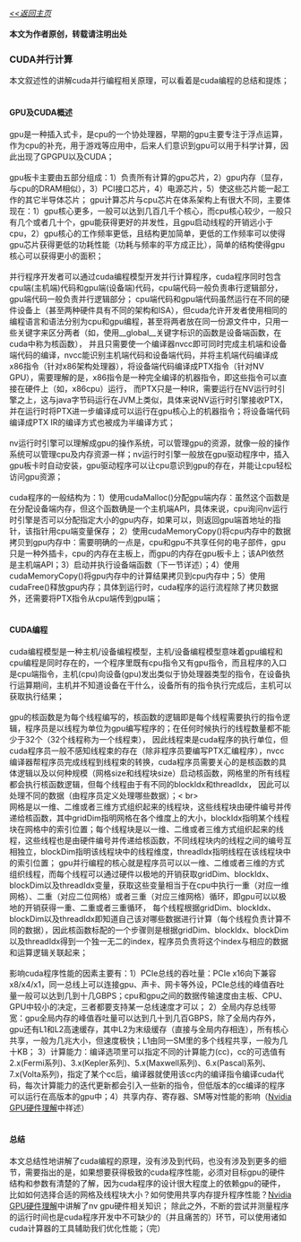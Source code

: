 [*<<返回主页*](../index.md)<br><br>
**本文为作者原创，转载请注明出处**<br>
### CUDA并行计算
本文叙述性的讲解cuda并行编程相关原理，可以看着是cuda编程的总结和提炼；<br><br>
#### GPU及CUDA概述
gpu是一种插入式卡，是cpu的一个协处理器，早期的gpu主要专注于浮点运算，作为cpu的补充，用于游戏等应用中，后来人们意识到gpu可以用于科学计算，因此出现了GPGPU以及CUDA；<br><br>
gpu板卡主要由五部分组成：1）负责所有计算的gpu芯片，2）gpu内存（显存，与cpu的DRAM相似），3）PCI接口芯片，4）电源芯片，5）使这些芯片能一起工作的其它半导体芯片；
gpu计算芯片与cpu芯片在体系架构上有很大不同，主要体现在：1）gpu核心更多，一般可以达到几百几千个核心，而cpu核心较少，一般只有几个或者几十个，gpu能获得更好的并发性，且gpu启动线程的开销远小于cpu，2）gpu核心的工作频率更低，且结构更加简单，更低的工作频率可以使得gpu芯片获得更低的功耗性能（功耗与频率的平方成正比），简单的结构使得gpu核心可以获得更小的面积；<br><br>
并行程序开发者可以通过cuda编程模型开发并行计算程序，cuda程序同时包含cpu端(主机端)代码和gpu端(设备端)代码，cpu端代码一般负责串行逻辑部分，gpu端代码一般负责并行逻辑部分；
cpu端代码和gpu端代码虽然运行在不同的硬件设备上（甚至两种硬件具有不同的架构和ISA），但cuda允许开发者使用相同的编程语言和语法分别为cpu和gpu编程，甚至将两者放在同一份源文件中，只用一些关键字来区分两者（如，使用__global__关键字标识的函数是设备端函数，在cuda中称为核函数），
并且只需要使一个编译器nvcc即可同时完成主机端和设备端代码的编译，nvcc能识别主机端代码和设备端代码，并将主机端代码编译成x86指令（针对x86架构处理器），将设备端代码编译成PTX指令（针对NV GPU），需要理解的是，x86指令是一种完全编译的机器指令，即这些指令可以直接在硬件上（如，x86cpu）运行，
而PTX只是一种IR，需要运行在NV运行时引擎之上，这与java字节码运行在JVM上类似，具体来说NV运行时引擎接收PTX，并在运行时将PTX进一步编译成可以运行在gpu核心上的机器指令；将设备端代码编译成PTX IR的编译方式也被成为半编译方式；<br><br>
nv运行时引擎可以理解成gpu的操作系统，可以管理gpu的资源，就像一般的操作系统可以管理cpu及内存资源一样；nv运行时引擎一般放在gpu驱动程序中，插入gpu板卡时自动安装，gpu驱动程序可以让cpu意识到gpu的存在，并能让cpu轻松访问gpu资源；<br><br>
cuda程序的一般结构为：1）使用cudaMalloc()分配gpu端内存：虽然这个函数是在分配设备端内存，但这个函数确是一个主机端API，具体来说，cpu询问nv运行时引擎是否可以分配指定大小的gpu内存，如果可以，则返回gpu端首地址的指针，该指针用cpu端变量保存；
2）使用cudaMemoryCopy()将cpu内存中的数据拷贝到gpu内存中：需要明确的一点是，cpu和gpu不共享任何的电子部件，gpu只是一种外插卡，cpu的内存在主板上，而gpu的内存在gpu板卡上；该API依然是主机端API；3）启动并执行设备端函数（下一节详述）；4）使用cudaMemoryCopy()将gpu内存中的计算结果拷贝到cpu内存中；5）使用cudaFree()释放gpu内存；具体到运行时，cuda程序的运行流程除了拷贝数据外，还需要将PTX指令从cpu端传到gpu端；<br><br>
#### CUDA编程
cuda编程模型是一种主机/设备编程模型，主机/设备编程模型意味着gpu编程和cpu编程是同时存在的，一个程序里既有cpu指令又有gpu指令，而且程序的入口是cpu端指令，主机(cpu)向设备(gpu)发出类似于协处理器类型的指令，在设备执行运算期间，主机并不知道设备在干什么，设备所有的指令执行完成后，主机可以获取执行结果；<br><br>
gpu的核函数是为每个线程编写的，核函数的逻辑即是每个线程需要执行的指令逻辑，程序员是以线程为单位为gpu编写程序的；在任何时候执行的线程数量都不能少于32个（32个线程称为一个线程束），
因此线程束是cuda程序的执行单位，但cuda程序员一般不感知线程束的存在（除非程序员要编写PTX汇编程序），nvcc编译器帮程序员完成线程到线程束的转换，cuda程序员需要关心的是核函数的具体逻辑以及以何种规模（网格size和线程块size）启动核函数，网格里的所有线程都会执行核函数逻辑，但每个线程由于有不同的blockIdx和threadIdx，
因此可以处理不同的数据（由程序员定义处理哪些数据）；< br><br>
网格是以一维、二维或者三维方式组织起来的线程块，这些线程块由硬件编号并传递给核函数，其中gridDim指明网格在各个维度上的大小，blockIdx指明某个线程块在网格中的索引位置；每个线程块是以一维、二维或者三维方式组织起来的线程，这些线程也是由硬件编号并传递给核函数，不同线程块内的线程之间的编号互相独立，blockDim指明该线程块中的线程维度，threadIdx指明线程在该线程块中的索引位置；
gpu并行编程的核心就是程序员可以以一维、二维或者三维的方式组织线程，而每个线程可以通过硬件以极地的开销获取gridDim、blockIdx、blockDim以及threadIdx变量，获取这些变量相当于在cpu中执行一重（对应一维网格）、二重（对应二位网格）或者三重（对应三维网格）循环，即gpu可以以极地的开销获得一重、二重或者三重循环，
每个线程根据gridDim、blockIdx、blockDim以及threadIdx即知道自己该对哪些数据进行计算（每个线程负责计算不同的数据），因此核函数标配的一个步骤则是根据gridDim、blockIdx、blockDim以及threadIdx得到一个独一无二的index，程序员负责将这个index与相应的数据和运算逻辑关联起来；<br><br>
影响cuda程序性能的因素主要有：1）PCIe总线的吞吐量：PCIe x16向下兼容x8/x4/x1，同一总线上可以连接gpu、声卡、网卡等外设，PCIe总线的峰值吞吐量一般可以达到几到十几GBPS；cpu和gpu之间的数据传输速度由主板、CPU、GPU中较小的决定，三者都要支持某一总线速度才可以；
2）全局内存总线带宽：gpu全局内存的峰值吞吐量可以达到几十到几百GBPS，除了全局内存外，gpu还有L1和L2高速缓存，其中L2为末级缓存（直接与全局内存相连），所有核心共享，一般为几兆大小，但速度极快；L1由同一SM里的多个线程共享，一般为几十KB；
3）计算能力：编译选项里可以指定不同的计算能力(cc)，cc的可选值有2.x(Fermi系列)、3.x(Kepler系列)、5.x(Maxwell系列)、6.x(Pascal)系列、7.x(Volta系列)，指定了某个cc后，编译器就使用该cc内的编译指令编译cuda代码，每次计算能力的迭代更新都会引入一些新的指令，但低版本的cc编译的程序可以运行在高版本的gpu中；4）共享内存、寄存器、SM等对性能的影响（[Nvidia GPU硬件理解]()中祥述）<br><br>
#### 总结
本文总结性地讲解了cuda编程的原理，没有涉及到代码，也没有涉及到更多的细节，需要指出的是，如果想要获得极致的cuda程序性能，必须对目标gpu的硬件结构和参数有清楚的了解，因为cuda程序的设计很大程度上的依赖gpu的硬件，比如如何选择合适的网格及线程块大小？如何使用共享内存提升程序性能？[Nvidia GPU硬件理解]()中讲解了nv gpu硬件相关知识；
除此之外，不断的尝试并测量程序的运行时间也是cuda程序开发中不可缺少的（并且痛苦的）环节，可以使用诸如cuda计算器的工具辅助我们优化性能；（完）<br><br>
